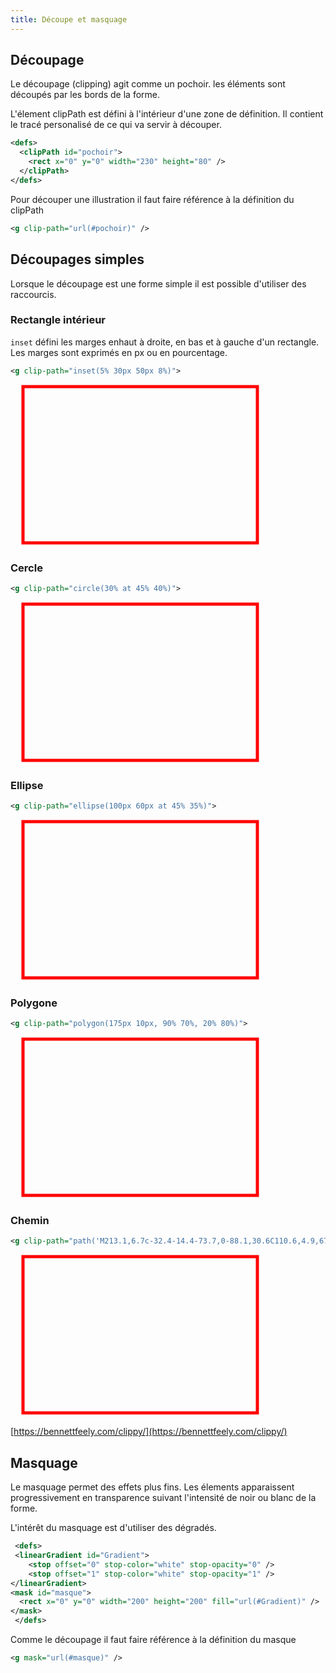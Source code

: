 ```yaml
---
title: Découpe et masquage
---
```


## Découpage

Le découpage (clipping) agit comme un pochoir. les éléments sont découpés par les bords de la forme.

L'élement clipPath est défini à l'intérieur d'une zone de définition. Il contient le tracé personalisé de ce qui va servir à découper.

```svg
<defs>
  <clipPath id="pochoir">
    <rect x="0" y="0" width="230" height="80" />
  </clipPath>
</defs>
```
Pour découper une illustration il faut faire référence à la définition du clipPath

```svg
<g clip-path="url(#pochoir)" />
```

## Découpages simples

Lorsque le découpage est une forme simple il est possible d'utiliser des raccourcis.

### Rectangle intérieur

`inset` défini les marges enhaut à droite, en bas et à gauche d'un rectangle. Les marges sont exprimés en px ou en pourcentage.

```svg
<g clip-path="inset(5% 30px 50px 8%)">
```

<svg xmlns="http://www.w3.org/2000/svg" width="500" height="260" viewBox="0 0 500 260">
  <image x="20" y="3" href="panda.webp" height="250" clip-path="inset(5% 30px 50px 8%)" />
  <rect x="20" y="3" width="375" height="250" stroke-width="5" stroke="red" fill="none" />
</svg>


### Cercle

```svg
<g clip-path="circle(30% at 45% 40%)">
```

<svg xmlns="http://www.w3.org/2000/svg" width="500" height="260" viewBox="0 0 500 260">
  <image x="20" y="3" href="panda.webp" height="250" clip-path="circle(30% at 45% 40%)" />
  <rect x="20" y="3" width="375" height="250" stroke-width="5" stroke="red" fill="none" />
</svg>

### Ellipse

```svg
<g clip-path="ellipse(100px 60px at 45% 35%)">
```

<svg xmlns="http://www.w3.org/2000/svg" width="500" height="260" viewBox="0 0 500 260">
  <image x="20" y="3" href="panda.webp" height="250" clip-path="ellipse(100px 60px at 45% 35%)" />
  <rect x="20" y="3" width="375" height="250" stroke-width="5" stroke="red" fill="none" />
</svg>

### Polygone

```svg
<g clip-path="polygon(175px 10px, 90% 70%, 20% 80%)">
```

<svg xmlns="http://www.w3.org/2000/svg" width="500" height="260" viewBox="0 0 500 260">
  <image x="20" y="3" href="panda.webp" height="250" clip-path="polygon(175px 10px, 90% 70%, 20% 80%)" />
  <rect x="20" y="3" width="375" height="250" stroke-width="5" stroke="red" fill="none" />
</svg>

### Chemin

```svg
<g clip-path="path('M213.1,6.7c-32.4-14.4-73.7,0-88.1,30.6C110.6,4.9,67.5-9.5,36.9,6.7C2.8,22.9-13.4,62.4,13.5,110.9 C33.3,145.1,67.5,170.3,125,217c59.3-46.7,93.5-71.9,111.5-106.1C263.4,64.2,247.2,22.9,213.1,6.7z'">
```

<svg xmlns="http://www.w3.org/2000/svg" width="500" height="260" viewBox="0 0 500 260">
  <image x="20" y="3" href="panda.webp" height="250" clip-path="path('M213.1,6.7c-32.4-14.4-73.7,0-88.1,30.6C110.6,4.9,67.5-9.5,36.9,6.7C2.8,22.9-13.4,62.4,13.5,110.9 C33.3,145.1,67.5,170.3,125,217c59.3-46.7,93.5-71.9,111.5-106.1C263.4,64.2,247.2,22.9,213.1,6.7z'" />
  <rect x="20" y="3" width="375" height="250" stroke-width="5" stroke="red" fill="none" />
</svg>

[https://bennettfeely.com/clippy/](https://bennettfeely.com/clippy/)

## Masquage

Le masquage permet des effets plus fins. Les élements apparaissent progressivement en transparence suivant l'intensité de noir ou blanc de la forme.

L'intérêt du masquage est d'utiliser des dégradés.

```svg
 <defs>
 <linearGradient id="Gradient">
    <stop offset="0" stop-color="white" stop-opacity="0" />
    <stop offset="1" stop-color="white" stop-opacity="1" />
</linearGradient>
<mask id="masque">
  <rect x="0" y="0" width="200" height="200" fill="url(#Gradient)" />
</mask>
 </defs>
```

Comme le découpage il faut faire référence à la définition du masque

```svg
<g mask="url(#masque)" />
```
